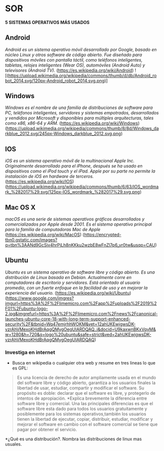 # SOR
#### 5 SISTEMAS OPERATIVOS MÁS USADOS
## Android
_Android es un sistema operativo móvil desarrollado por Google, basado en núcleo Linux y otros software de código abierto. Fue diseñado para dispositivos móviles con pantalla táctil, como teléfonos inteligentes, tabletas, relojes inteligentes (Wear OS), automóviles (Android Auto) y televisores (Android TV)._
(https://es.wikipedia.org/wiki/Android)
![(https://upload.wikimedia.org/wikipedia/commons/thumb/d/db/Android_robot_2014.svg/120px-Android_robot_2014.svg.png)]
## Windows
_Windows es el nombre de una familia de distribuciones de software para PC, teléfonos inteligentes, servidores y sistemas empotrados, desarrollados y vendidos por Microsoft y disponibles para múltiples arquitecturas, tales como x86, x86-64 y ARM._
(https://es.wikipedia.org/wiki/Windows)
(https://upload.wikimedia.org/wikipedia/commons/thumb/8/8d/Windows_darkblue_2012.svg/245px-Windows_darkblue_2012.svg.png)
## IOS
_iOS es un sistema operativo móvil de la multinacional Apple Inc. Originalmente desarrollado para el iPhone, después se ha usado en dispositivos como el iPod touch y el iPad. Apple por su parte no permite la instalación de iOS en hardware de terceros._
(https://es.wikipedia.org/wiki/IOS)
(https://upload.wikimedia.org/wikipedia/commons/thumb/6/63/IOS_wordmark_%282017%29.svg/125px-IOS_wordmark_%282017%29.svg.png)
## Mac OS X
_macOS es una serie de sistemas operativos gráficos desarrollados y comercializados por Apple desde 2001. Es el sistema operativo principal para la familia de computadoras Mac de Apple_
(https://es.wikipedia.org/wiki/MacOS)
(https://encrypted-tbn0.gstatic.com/images?q=tbn%3AANd9GcSjv4hrPjLh8nKKku2wzbE8wFnZl7p6_vr0tw&usqp=CAU)
## Ubuntu
_Ubuntu es un sistema operativo de software libre y código abierto. Es una distribución de Linux basada en Debian. Actualmente corre en computadores de escritorio y servidores. Está orientado al usuario promedio, con un fuerte enfoque en la facilidad de uso y en mejorar la experiencia del usuario._
(https://es.wikipedia.org/wiki/Ubuntu)
(https://www.google.com/imgres?imgurl=https%3A%2F%2Flimemicro.com%2Fapp%2Fuploads%2F2019%2F01%2Fubuntu-logo-2.jpg&imgrefurl=https%3A%2F%2Flimemicro.com%2Fnews%2Fcanonical-launches-ubuntu-core-18-with-long-term-support-enhanced-security%2F&tbnid=Wq47emjrhhWOKM&vet=12ahUKEwjgwsDK-vzrAhVMexoKHdBrAqgQMygOegUIARDQAQ..i&docid=U9kaxwnBKxVqyM&w=1280&h=720&q=logo%20ubuntu&safe=strict&ved=2ahUKEwjgwsDK-vzrAhVMexoKHdBrAqgQMygOegUIARDQAQ)
### Investiga en internet
* Busca en wikipedia o cualquier otra web y resume en tres lineas lo que es GPL:
>Es una licencia de derecho de autor ampliamente usada en el mundo del software libre y código abierto, garantiza a los usuarios finales la libertad de usar, estudiar, compartir y modificar el software. Su propósito es doble: declarar que el software es libre, y protegerlo de intentos de apropiación.
*Explica brevemente la diferencia entre software libre y comercial.
>Una las principales diferencias es que el software libre esta dado para todos los usuarios gratuitamente y posiblemente para los sistemas operativos,también los usuarios tienen la libertad de ejecutar, copiar, distribuir, estudiar, modificar y mejorar el software en cambio con el software comercial se tiene que pagar por obtener el servicio.
>
*¿Qué es una distribución?. Nombra las distribuciones de linux mas usuales.
